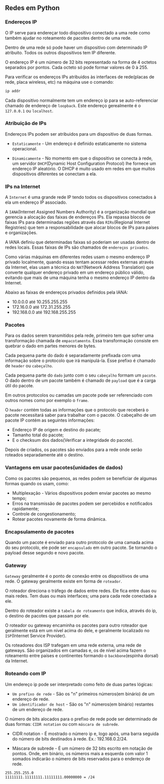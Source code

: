 ## Redes em Python
  
### Endereços IP
  
O IP serve para endereçar todo dispositivo conectado a uma rede como também ajudar no roteamento de pacotes dentro de uma rede.
  
Dentro de uma rede só pode haver um dispositivo com determinado IP atribuito. Todos os outros dispositivos tem IP diferente.
  
O endereço IP é um número de 32 bits representado na forma de 4 octetos separados por pontos. Cada octeto só pode formar valores de 0 à 255.
  
Para verificar os endereços IPs atribuidos às interfaces de rede(placas de rede, placa wireless, etc) na máquina use o comando:
  
```sh
ip addr
```
  
Cada dispositivo normalmente tem um endereço ip para se auto-referenciar chamado de endereço de `loopback`. Este endereço gerealmente é o `127.0.0.1` ou `localhost`.
  
### Atribuição de IPs
  
Endereços IPs podem ser atribuidos para um dispositivo de duas formas. 

- `Estaticamente` - Um endereço é definido estaticamente no sistema operacional.  
  
- `Dinamicamente` - No momento em que o dispositivo se conecta à rede, um servidor `DHCP`(Dynamic Host Configuration Protocol) lhe fornece um endereço IP aleatório. O DHCP é muito usado em redes em que muitos dispositivos diferentes se conectam a ela.
  
### IPs na Internet
  
A `Internet` é uma grande rede IP tendo todos os dispositivos conectados à ela um endereço IP associado.  
  
A `IANA`(Internet Assigned Numbers Authority) é a organização mundial que gerencia a alocação das faixas de endereços IPs. Ela repassa blocos de faixas IPs para determinadas regiões através das `RIRs`(Regional Internet Registries) que tem a responsabilidade que alocar blocos de IPs para países e organizações.
  
A IANA definiu que determinadas faixas só poderiam ser usadas dentro de redes locais. Essas faixas de IPs são chamados de `endereços privados`.
  
Como várias máquinas em diferentes redes usam o mesmo endereço IP privado localmente, quando essas tentam acessar redes externas através da Internet, elas usam a técnica do `NAT`(Network Address Translation) que converte qualquer endereço privado em um endereço público válido, evitando que mais de uma máquina tenha o mesmo endereço IP dentro da Internet.
  
Abaixo as faixas de endereços privados definidos pela IANA:
  
* 10.0.0.0 até 10.255.255.255  
* 172.16.0.0 até 172.31.255.255  
* 192.168.0.0 até 192.168.255.255
  
### Pacotes
  
Para os dados serem transmitidos pela rede, primeiro tem que sofrer uma transformação chamada de `empacotamento`. Essa transformação consiste em quebrar o dado em partes menores de bytes.
  
Cada pequena parte do dado é separadamente prefixada com uma informação sobre o protocolo que irá manipulá-la. Esse prefixo é chamado de `header` ou `cabeçalho`.
  
Cada pequena parte do `dado` junto com o seu `cabeçalho` formam um `pacote`. O dado dentro de um pacote também é chamado de `payload` que é a carga útil do pacote.
  
Em outros protocolos ou camadas um pacote pode ser referenciado com outros nomes como por exemplo o `frame`.
  
O `header` contém todas as informações que o protocolo que receberá o pacote necessitará saber para trabalhar com o pacote. O cabeçalho de um pacote IP contém as seguintes informações:
  
* Endereço IP de origem e destino do pacate;  
* Tamanho total do pacote;  
* E o checksum dos dados(Verificar a integridade do pacote).
  
Depois de criados, os pacotes são enviados para a rede onde serão roteados separadamente até o destino.
  
### Vantagens em usar pacotes(unidades de dados)
  
Como os pacotes são pequenos, as redes podem se beneficiar de algumas formas quando os usam, como:
  
* Multiplexação - Vários dispositivos podem enviar pacotes ao mesmo tempo;  
* Erros na transmissão de pacotes podem ser percebidos e notificados rapidamente;  
* Controle de congestionamento;  
* Rotear pacotes novamente de forma dinâmica.
  
### Encapsulamento de pacotes
  
Quando um pacote é enviado para outro protocolo de uma camada acima do seu protocolo, ele pode ser `encapsulado` em outro pacote. Se tornando o payload desse segundo e novo pacote.
  
### Gateway
  
`Gateway` geralmente é o ponto de conexão entre os dispositivos de uma rede. O gateway geralmente existe em forma de `roteador`.
  
O roteador direciona o tráfego de dados entre redes. Ele fica entre duas ou mais redes. Tem duas ou mais interfaces; uma para cada rede conectada a ele.
  
Dentro do roteador existe a `tabela de roteamento` que indica, através do ip, o destino de pacotes que passam por ele.
  
O roteador ou gateway encaminha os pacotes para outro roteador que geralmente está em um nível acima do dele, e geralmente localizado no `ISP`(Internet Service Provider).
  
Os roteadores dos ISP trafegam em uma rede externa, uma rede de gateways. São organizados em camadas e, os de nível acima fazem o roteamento entre países e continentes formando o `backbone`(espinha dorsal) da Internet.
  
### Roteando com IP
  
Um endereço ip pode ser interpretado como feito de duas partes lógicas:
  
* `Um prefixo de rede` - São os "n" primeiros números(em binário) de um endereço de rede.  
* `Um identificador de host` - São os "n" números(em binário) restantes de um endereço de rede.  
  
O número de bits alocados para o prefixo de rede pode ser determinado de duas formas: `CIDR notation` ou com `máscara de subrede`.
  
* CIDR notation - É mostrado o número ip e, logo após, uma barra seguida do número de bits destinados à rede. Ex.: 192.168.0.2/24.
  
* Máscara de subrede - É um número de 32 bits escrito em notação de pontos. Onde, em binário, os números mais a esquerda com valor 1 somados indicarão o número de bits reservados para o endereço de rede.
  
```
255.255.255.0
11111111.11111111.11111111.00000000 = /24
```
  
